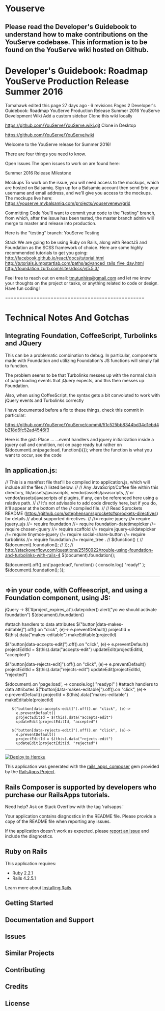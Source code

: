 Youserve
================
Please read the Developer's Guidebook to understand how to make contributions on the YouServe codebase. This information is to be found on the YouServe wiki hosted on Github.
-----------
Developer's Guidebook: Roadmap YouServe Production Release Summer 2016
========================================================================
Tomahawk edited this page 27 days ago · 6 revisions
 Pages 2
Developer's Guidebook: Roadmap YouServe Production Release Summer 2016
YouServe Development Wiki
 Add a custom sidebar
Clone this wiki locally


https://github.com/YouServe/YouServe.wiki.git
 Clone in Desktop

https://github.com/YouServe/YouServe/wiki

Welcome to the YouServe release for Summer 2016!

There are four things you need to know.

Open Issues
The open issues to work on are found here:

Summer 2016 Release Milestone

Mockups
To work on the issue, you will need access to the mockups, which are hosted on Balsamiq. Sign up for a Balsamiq account then send Eric your username and email address, and we'll give you access to the mockups. The mockups live here: https://youserve.mybalsamiq.com/projects/youservenew/grid

Committing Code
You'll want to commit your code to the "testing" branch, from which, after the issue has been tested, the master branch admin will merge to master and release into production.

Here is the "testing" branch: YouServe Testing

Stack
We are going to be using Ruby on Rails, along with ReactJS and Foundation as the SCSS framework of choice. Here are some highly recommended tutorials to get you going: http://facebook.github.io/react/docs/tutorial.html http://tutorials.jumpstartlab.com/paths/advanced_rails_five_day.html http://foundation.zurb.com/sites/docs/v/5.5.3/

Feel free to reach out on email: tmutunhire@gmail.com and let me know your thoughts on the project or tasks, or anything related to code or design. Have fun coding!

=================================================

Technical Notes And Gotchas
===========================================
Integrating Foundation, CoffeeScript, Turbolinks and JQuery
---------------------------

This can be a problematic combination to debug. In particular, components made with Foundation and utilizing Foundation's JS functions will simply fail to function.

The problem seems to be that Turbolinks messes up with the normal chain of page loading events that jQuery expects, and this then messes up Foundation.

Also, when using CoffeeScript, the syntax gets a bit convoluted to work with jQuery events and Turbolinks correctly

I have documented before a fix to these things, check this commit in particular:

https://github.com/YouServe/YouServe/commit/51c525bb8344bd34d1ebd4b218d6fc52ad4546f3

Here is the gist:
Place …
…event handlers and jquery initialization inside a jquery call and condition, not on page ready but rather on $(document).on(page:load, function(){}); where the function is what you want to occur, see the code

 In application.js:
 ----------------------------------
  // This is a manifest file that'll be compiled into application.js, which will include all the files
// listed below.
//
// Any JavaScript/Coffee file within this directory, lib/assets/javascripts, vendor/assets/javascripts,
// or vendor/assets/javascripts of plugins, if any, can be referenced here using a relative path.
//
// It's not advisable to add code directly here, but if you do, it'll appear at the bottom of the
// compiled file.
//
// Read Sprockets README (https://github.com/sstephenson/sprockets#sprockets-directives) for details
// about supported directives.
//
//= require jquery
//= require jquery_ujs
//= require foundation
//= require foundation-datetimepicker
//= require chosen-jquery
//= require scaffold
//= require jquery-ui/datepicker
//= require tinymce-jquery
//= require social-share-button
//= require turbolinks
//= require foundation
//= require_tree .
// $(function() {
//   $(document).foundation();
// });
// http://stackoverflow.com/questions/25150922/trouble-using-foundation-and-turbolinks-with-rails-4
$(document).foundation();

$(document).off().on('page:load', function() {
    console.log( "ready!" );
    $(document).foundation();
});

----------------------------
=>in your code, with Coffeescript, and using a Foundation component, using JS:
--------------------------------------------------------------------
jQuery ->
 $('#project_expires_at').datepicker()
 alert("yo we should activate foundation")
 $(document).foundation()

 #attach handlers to data attributes
 $("button[data-makes-editable]").off().on "click", (e)->
   e.preventDefault()
   projectId = $(this).data("makes-editable")
   makeEditable(projectId)

 $("button[data-accepts-edit]").off().on "click", (e)->
   e.preventDefault()
   projectEditId = $(this).data("accepts-edit")
   updateEdit(projectEditId, "accepted")

 $("button[data-rejects-edit]").off().on "click", (e)->
   e.preventDefault()
   projectEditId = $(this).data("rejects-edit")
   updateEdit(projectEditId, "rejected")

  $(document).on 'page:load', ->
       console.log( "readyp!" )
       #attach handlers to data attributes
       $("button[data-makes-editable]").off().on "click", (e)->
         e.preventDefault()
         projectId = $(this).data("makes-editable")
         makeEditable(projectId)

       $("button[data-accepts-edit]").off().on "click", (e)->
         e.preventDefault()
         projectEditId = $(this).data("accepts-edit")
         updateEdit(projectEditId, "accepted")

       $("button[data-rejects-edit]").off().on "click", (e)->
         e.preventDefault()
         projectEditId = $(this).data("rejects-edit")
         updateEdit(projectEditId, "rejected")


-------------------------
[![Deploy to Heroku](https://www.herokucdn.com/deploy/button.png)](https://heroku.com/deploy)

This application was generated with the [rails_apps_composer](https://github.com/RailsApps/rails_apps_composer) gem
provided by the [RailsApps Project](http://railsapps.github.io/).

Rails Composer is supported by developers who purchase our RailsApps tutorials.
-------------------

Need help? Ask on Stack Overflow with the tag 'railsapps.'

Your application contains diagnostics in the README file. Please provide a copy of the README file when reporting any issues.

If the application doesn't work as expected, please [report an issue](https://github.com/RailsApps/rails_apps_composer/issues)
and include the diagnostics.

Ruby on Rails
-------------

This application requires:

- Ruby 2.2.1
- Rails 4.2.5.1

Learn more about [Installing Rails](http://railsapps.github.io/installing-rails.html).

Getting Started
---------------

Documentation and Support
-------------------------

Issues
-------------

Similar Projects
----------------

Contributing
------------

Credits
-------

License
-------
